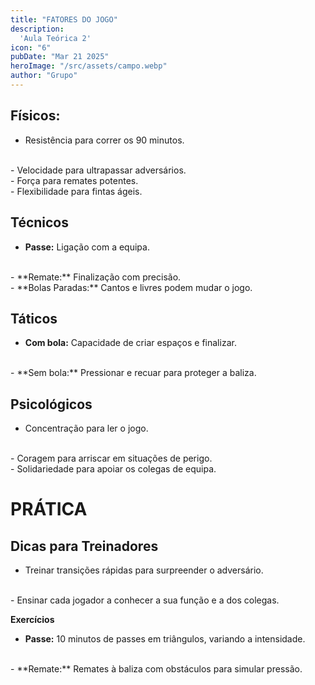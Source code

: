 ```yaml
---
title: "FATORES DO JOGO"
description:
  'Aula Teórica 2'
icon: "6"
pubDate: "Mar 21 2025"
heroImage: "/src/assets/campo.webp"
author: "Grupo"
---
```


## Físicos: 
- Resistência para correr os 90 minutos. 
<br>
- Velocidade para ultrapassar adversários. 
<br>
- Força para remates potentes. 
<br>
- Flexibilidade para fintas ágeis. 

## Técnicos 

- **Passe:** Ligação com a equipa. 
<br>
- **Remate:** Finalização com precisão. 
<br>
- **Bolas Paradas:** Cantos e livres podem mudar o jogo. 

## Táticos 

- **Com bola:** Capacidade de criar espaços e finalizar. 
<br>
- **Sem bola:** Pressionar e recuar para proteger a baliza. 

## Psicológicos 

- Concentração para ler o jogo. 
<br>
- Coragem para arriscar em situações de perigo. 
<br>
- Solidariedade para apoiar os colegas de equipa. 

# PRÁTICA 

## Dicas para Treinadores 

- Treinar transições rápidas para surpreender o adversário. 
<br>
- Ensinar cada jogador a conhecer a sua função e a dos colegas. 

**Exercícios** 

- **Passe:** 10 minutos de passes em triângulos, variando a intensidade. 
<br>
- **Remate:** Remates à baliza com obstáculos para simular pressão. 